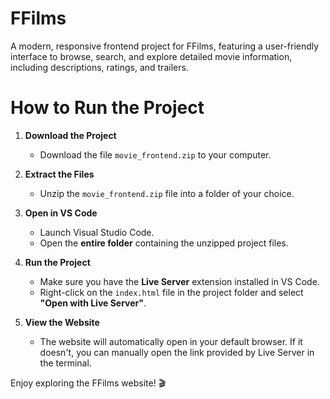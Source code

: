 # FFilms
A modern, responsive frontend project for FFilms, featuring a user-friendly interface to browse, search, and explore detailed movie information, including descriptions, ratings, and trailers.

# How to Run the Project

1. **Download the Project**  
   - Download the file `movie_frontend.zip` to your computer.

2. **Extract the Files**  
   - Unzip the `movie_frontend.zip` file into a folder of your choice.

3. **Open in VS Code**  
   - Launch Visual Studio Code.  
   - Open the **entire folder** containing the unzipped project files.

4. **Run the Project**  
   - Make sure you have the **Live Server** extension installed in VS Code.  
   - Right-click on the `index.html` file in the project folder and select **"Open with Live Server"**.  

5. **View the Website**  
   - The website will automatically open in your default browser. If it doesn't, you can manually open the link provided by Live Server in the terminal.  

Enjoy exploring the FFilms website! 🎬
